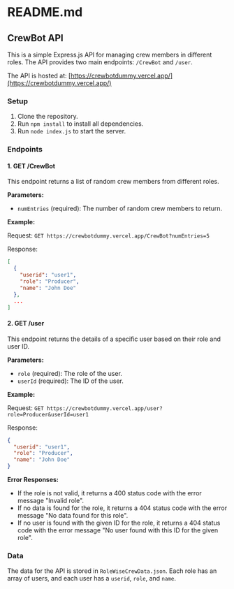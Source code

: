 # README.md

## CrewBot API

This is a simple Express.js API for managing crew members in different roles. The API provides two main endpoints: `/CrewBot` and `/user`.

The API is hosted at: [https://crewbotdummy.vercel.app/](https://crewbotdummy.vercel.app/)

### Setup

1. Clone the repository.
2. Run `npm install` to install all dependencies.
3. Run `node index.js` to start the server.

### Endpoints

#### 1. GET /CrewBot

This endpoint returns a list of random crew members from different roles.

**Parameters:**

- `numEntries` (required): The number of random crew members to return.

**Example:**

Request: `GET https://crewbotdummy.vercel.app/CrewBot?numEntries=5`

Response:
```json
[
  {
    "userid": "user1",
    "role": "Producer",
    "name": "John Doe"
  },
  ...
]
```


#### 2. GET /user

This endpoint returns the details of a specific user based on their role and user ID.

**Parameters:**

- `role` (required): The role of the user.
- `userId` (required): The ID of the user.

**Example:**

Request: `GET https://crewbotdummy.vercel.app/user?role=Producer&userId=user1`

Response:
```json
{
  "userid": "user1",
  "role": "Producer",
  "name": "John Doe"
}
```


**Error Responses:**

- If the role is not valid, it returns a 400 status code with the error message "Invalid role".
- If no data is found for the role, it returns a 404 status code with the error message "No data found for this role".
- If no user is found with the given ID for the role, it returns a 404 status code with the error message "No user found with this ID for the given role".

### Data

The data for the API is stored in `RoleWiseCrewData.json`. Each role has an array of users, and each user has a `userid`, `role`, and `name`.
